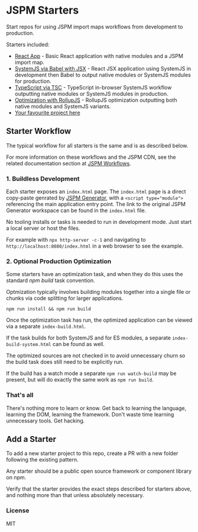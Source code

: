 # JSPM Starters

Start repos for using JSPM import maps workflows from development to production.

Starters included:

* [React App](tree/main/react) - Basic React application with native modules and a JSPM import map.
* [SystemJS via Babel with JSX](tree/main/systemjs-babel) - React JSX application using SystemJS in development then Babel to output native modules or SystemJS modules for production.
* [TypeScript via TSC](tree/main/typescript) - TypeScript in-browser SystemJS workflow outputting native modules or SystemJS modules in production.
* [Optimization with RollupJS](tree/main/rollup) - RollupJS optimization outputting both native modules and SystemJS variants.
* [Your favourite project here](#add-a-starter)

## Starter Workflow

The typical workflow for all starters is the same and is as described below.

For more information on these workflows and the JSPM CDN, see the related documentation section at [JSPM Workflows](https://jspm.org/docs/workflows).

### 1. Buildless Development

Each starter exposes an `index.html` page. The `index.html` page is a direct copy-paste genrated by [JSPM Generator](https://generator.jspm.io),
with a `<script type="module">` referencing the main application entry point. The link to the original JSPM Generator workspace can be found in the `index.html` file.

No tooling installs or tasks is needed to run in development mode. Just start a local server or host the files.

For example with `npx http-server -c-1` and navigating to `http://localhost:8080/index.html` in a web browser to see the example.

### 2. Optional Production Optimization

Some starters have an optimization task, and when they do this uses the standard _npm build_ task convention.

Optmization typically involves building modules together into a single file or chunks via code splitting for larger applications.

```
npm run install && npm run build
```

Once the optimization task has run, the optimized application can be viewed via a separate `index-build.html`.

If the task builds for both SystemJS and for ES modules, a separate `index-build-system.html` can be found as well.

The optimized sources are not checked in to avoid unnecessary churn so the build task does still need to be explicitly run.

If the build has a watch mode a separate `npm run watch-build` may be present, but will do exactly the same work as `npm run build`.

### That's all

There's nothing more to learn or know. Get back to learning the language, learning the DOM, learning the framework. Don't waste time learning unnecessary tools. Get hacking.

## Add a Starter

To add a new starter project to this repo, create a PR with a new folder following the existing pattern.

Any starter should be a public open source framework or component library on npm.

Verify that the starter provides the exact steps described for starters above, and nothing more than that unless absolutely necessary.

### License

MIT
